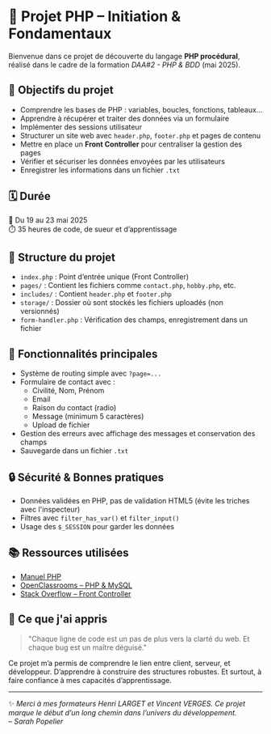 # 🚀 Projet PHP – Initiation & Fondamentaux

Bienvenue dans ce projet de découverte du langage **PHP procédural**, réalisé dans le cadre de la formation *DAA#2 - PHP & BDD* (mai 2025).

## 🎯 Objectifs du projet

- Comprendre les bases de PHP : variables, boucles, fonctions, tableaux…
- Apprendre à récupérer et traiter des données via un formulaire
- Implémenter des sessions utilisateur
- Structurer un site web avec `header.php`, `footer.php` et pages de contenu
- Mettre en place un **Front Controller** pour centraliser la gestion des pages
- Vérifier et sécuriser les données envoyées par les utilisateurs
- Enregistrer les informations dans un fichier `.txt`

## 🗓️ Durée

📅 Du 19 au 23 mai 2025  
⏱️ 35 heures de code, de sueur et d’apprentissage

## 🧱 Structure du projet

- `index.php` : Point d’entrée unique (Front Controller)
- `pages/` : Contient les fichiers comme `contact.php`, `hobby.php`, etc.
- `includes/` : Contient `header.php` et `footer.php`
- `storage/` : Dossier où sont stockés les fichiers uploadés (non versionnés)
- `form-handler.php` : Vérification des champs, enregistrement dans un fichier

## 📄 Fonctionnalités principales

- Système de routing simple avec `?page=...`
- Formulaire de contact avec :
  - Civilité, Nom, Prénom
  - Email
  - Raison du contact (radio)
  - Message (minimum 5 caractères)
  - Upload de fichier
- Gestion des erreurs avec affichage des messages et conservation des champs
- Sauvegarde dans un fichier `.txt`

## 🔒 Sécurité & Bonnes pratiques

- Données validées en PHP, pas de validation HTML5 (évite les triches avec l'inspecteur)
- Filtres avec `filter_has_var()` et `filter_input()`
- Usage des `$_SESSION` pour garder les données

## 📚 Ressources utilisées

- [Manuel PHP](https://www.php.net/manual/fr/)
- [OpenClassrooms – PHP & MySQL](https://openclassrooms.com/fr/courses/918836-concevez-votre-site-web-avec-php-et-mysql)
- [Stack Overflow – Front Controller](https://stackoverflow.com/questions/6890200/what-is-a-front-controller-and-how-is-it-implemented-in-php)

## 🧠 Ce que j'ai appris

> "Chaque ligne de code est un pas de plus vers la clarté du web. Et chaque bug est un maître déguisé."

Ce projet m’a permis de comprendre le lien entre client, serveur, et développeur. D’apprendre à construire des structures robustes. Et surtout, à faire confiance à mes capacités d’apprentissage.

---

✨ *Merci à mes formateurs Henri LARGET et Vincent VERGES. Ce projet marque le début d’un long chemin dans l’univers du développement.*  
*– Sarah Popelier*
